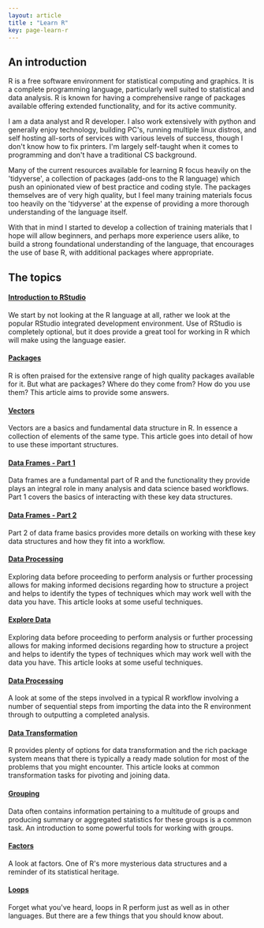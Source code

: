 ```yaml
---
layout: article
title : "Learn R"
key: page-learn-r
---
```


## An introduction

R is a free software environment for statistical computing and graphics. It is a complete programming language, particularly well suited to statistical and data analysis. R is known for having a comprehensive range of packages available offering extended functionality, and for its active community.

I am a data analyst and R developer. I also work extensively with python and generally enjoy technology, building PC's, running multiple linux distros, and self hosting all-sorts of services with various levels of success, though I don't know how to fix printers. I'm largely self-taught when it comes to programming and don't have a traditional CS background.

Many of the current resources available for learning R focus heavily on the 'tidyverse', a collection of packages (add-ons to the R language) which push an opinionated view of best practice and coding style. The packages themselves are of very high quality, but I feel many training materials focus too heavily on the 'tidyverse' at the expense of providing a more thorough understanding of the language itself. 

With that in mind I started to develop a collection of training materials that I hope will allow beginners, and perhaps more experience users alike, to build a strong foundational understanding of the language, that encourages the use of base R, with additional packages where appropriate.

## The topics

<div class="item">
  <div class="item__content">
    <div class="item__header">
      <h4><h4><a href="{% link _posts/2022-09-15-intro-to-rstudio.md %}">Introduction to RStudio</a></h4></h4>
    </div>
    <div class="item__description">
      <p>We start by not looking at the R language at all, rather we look at the popular RStudio integrated development environment. Use of RStudio is completely optional, but it does provide a great tool for working in R which will make using the language easier.</p>
    </div>
  </div>
</div>

<div class="item">
  <div class="item__content">
    <div class="item__header">
      <h4><h4><a href="{% link _posts/2022-09-21-r-basics-packages.md %}">Packages</a></h4></h4>
    </div>
    <div class="item__description">
      <p>R is often praised for the extensive range of high quality packages available for it. But what are packages? Where do they come from? How do you use them? This article aims to provide some answers.</p>
    </div>
  </div>
</div>

<div class="item">
  <div class="item__content">
    <div class="item__header">
      <h4><h4><a href="{% link _posts/2022-09-28-r-basics-vectors.md %}">Vectors</a></h4></h4>
    </div>
    <div class="item__description">
      <p>Vectors are a basics and fundamental data structure in R. In essence a collection of elements of the same type. This article goes into detail of how to use these important structures.</p>
    </div>
  </div>
</div>

<div class="item">
  <div class="item__content">
    <div class="item__header">
      <h4><h4><a href="{% link _posts/2022-10-05-r-basics-dataframes-part-1.md %}">Data Frames - Part 1</a></h4></h4>
    </div>
    <div class="item__description">
      <p>Data frames are a fundamental part of R and the functionality they provide plays an integral role in many analysis and data science based workflows. Part 1 covers the basics of interacting with these key data structures.</p>
    </div>
  </div>
</div>

<div class="item">
  <div class="item__content">
    <div class="item__header">
      <h4><h4><a href="{% link _posts/2022-10-12-r-basics-dataframes-part-2.md %}">Data Frames - Part 2</a></h4></h4>
    </div>
    <div class="item__description">
      <p>Part 2 of data frame basics provides more details on working with these key data structures and how they fit into a workflow.</p>
    </div>
  </div>
</div>

<div class="item">
  <div class="item__content">
    <div class="item__header">
      <h4><h4><a href="{% link _posts/2022-11-03-r-basics-data-processing.md %}">Data Processing</a></h4></h4>
    </div>
    <div class="item__description">
      <p>Exploring data before proceeding to perform analysis or further processing allows for making informed decisions regarding how to structure a project and helps to identify the types of techniques which may work well with the data you have. This article looks at some useful techniques.</p>
    </div>
  </div>
</div>

<div class="item">
  <div class="item__content">
    <div class="item__header">
      <h4><h4><a href="{% link _posts/2022-11-03-r-basics-explore-data.md %}">Explore Data</a></h4></h4>
    </div>
    <div class="item__description">
      <p>Exploring data before proceeding to perform analysis or further processing allows for making informed decisions regarding how to structure a project and helps to identify the types of techniques which may work well with the data you have. This article looks at some useful techniques.</p>
    </div>
  </div>
</div>

<div class="item">
  <div class="item__content">
    <div class="item__header">
      <h4><h4><a href="{% link _posts/2022-11-03-r-basics-data-processing.md %}">Data Processing</a></h4></h4>
    </div>
    <div class="item__description">
      <p>A look at some of the steps involved in a typical R workflow involving a number of sequential steps from importing the data into the R environment through to outputting a completed analysis.</p>
    </div>
  </div>
</div>

<div class="item">
  <div class="item__content">
    <div class="item__header">
      <h4><h4><a href="{% link _posts/2022-11-10-r-basics-data-transformation.md %}">Data Transformation</a></h4></h4>
    </div>
    <div class="item__description">
      <p>R provides plenty of options for data transformation and the rich package system means that there is typically a ready made solution for most of the problems that you might encounter. This article looks at common transformation tasks for pivoting and joining data.</p>
    </div>
  </div>
</div>

<div class="item">
  <div class="item__content">
    <div class="item__header">
      <h4><h4><a href="{% link _posts/2022-11-17-r-basics-grouping.md %}">Grouping</a></h4></h4>
    </div>
    <div class="item__description">
      <p>Data often contains information pertaining to a multitude of groups and producing summary or aggregated statistics for these groups is a common task. An introduction to some powerful tools for working with groups.</p>
    </div>
  </div>
</div>

<div class="item">
  <div class="item__content">
    <div class="item__header">
      <h4><h4><a href="{% link _posts/2022-11-22-r-basics-factors.md %}">Factors</a></h4></h4>
    </div>
    <div class="item__description">
      <p>A look at factors. One of R's more mysterious data structures and a reminder of its statistical heritage.</p>
    </div>
  </div>
</div>

<div class="item">
  <div class="item__content">
    <div class="item__header">
      <h4><h4><a href="{% link _posts/2022-12-01-r-basics-loops.md %}">Loops</a></h4></h4>
    </div>
    <div class="item__description">
      <p>Forget what you've heard, loops in R perform just as well as in other languages. But there are a few things that you should know about.</p>
    </div>
  </div>
</div>
